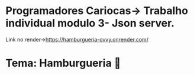 # Programadores Cariocas-> Trabalho individual modulo 3- Json server.
Link no render->https://hamburgueria-ovvy.onrender.com/
# Tema: Hamburgueria 🍔
